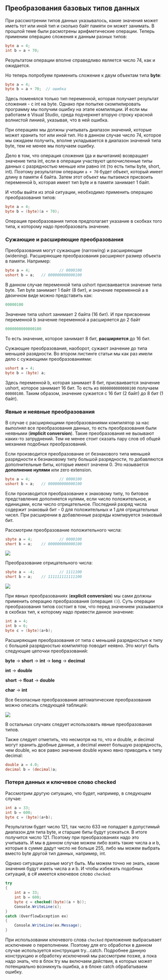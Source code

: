 ## Преобразования базовых типов данных

При рассмотрении типов данных указывалось, какие значения может иметь тот или иной тип и сколько байт памяти он может занимать. В прошлой теме 
были расмотрены арифметические операции. Теперь применим операцию сложения к данным разных типов:

```cs
byte a = 4;
int b = a + 70;
```

Результатом операции вполне справедливо является число 74, как и ожидается.

Но теперь попробуем применить сложение к двум объектам типа **byte**:

```cs
byte a = 4;
byte b = a + 70;  // ошибка
```

Здесь поменялся только тип переменной, которая получает результат сложения - с int на byte. Однако при попытке скомпилировать программу мы получим ошибку на этапе компиляции. 
И если мы работаем в Visual Studio, среда подчеркнет вторую строку красной волнистой линией, указывая, что в ней ошибка.

При операциях мы должны учитывать диапазон значений, которые может хранить тот или иной тип. Но в данном случае число 74, которое мы ожидаем получить, вполне укладывается 
в диапазон значений типа byte, тем не менее мы получаем ошибку.

Дело в том, что операция сложения (да и вычитания) возвращает значение типа int, если в операции участвуют целочисленные типы данных с разрядностью меньше 
или равно int (то есть типы byte, short, int). Поэтому результатом операции `a + 70` будет объект, который имеет длину в памяти 4 байта. 
Затем этот объект мы пытаемся присвоить переменной b, которая имеет тип byte и в памяти занимает 1 байт.

И чтобы выйти из этой ситуации, необходимо применить операцию преобразования типов:

```cs
byte a = 4;
byte b = (byte)(a + 70);
```

Операция преобразования типов предполагает указание в скобках того типа, к которому надо преобразовать значение.

### Сужающие и расширяющие преобразования

Преобразования могут сужающие (narrowing) и расширяющие (widening). Расширяющие преобразования расширяют размер объекта в памяти. Например:

```cs
byte a = 4;				// 0000100
ushort b = a;	// 000000000000100
```

В данном случае переменной типа ushort присваивается значение типа byte. Тип byte занимает 1 байт (8 бит), 
и значение переменной a в двоичном виде можно представить как:

```cs
00000100
```

Значение типа ushort занимает 2 байта (16 бит). И при присвоении переменной b значение переменной a расширяется до 2 байт

```cs
0000000000000100
```

То есть значение, которое занимает 8 бит, **расширяется** до 16 бит.

Сужающие преобразования, наоборот, сужают значение до типа меньшей разядности. Во втором листинге статьи мы как раз имели дело с сужающими преобразованиями:

```cs
ushort a = 4;
byte b = (byte) a;
```

Здесь переменной b, которая занимает 8 бит, присваивается значение ushort, которое занимает 16 бит. То есть из `0000000000000100` 
получаем `00000100`. Таким образом, значение сужается с 16 бит (2 байт) до 8 бит (1 байт).

### Явные и неявные преобразования

В случае с расширяющими преобразованиями компилятор за нас выполнял все преобразования данных, то есть преобразования были неявными 
(**implicit conversion**). Такие преобразования не вызывают каких-то затруднений. Тем не менее стоит сказать пару слов об общей механике подобных преобразований.

Если производится преобразование от безнакового типа меньшей разрядности к безнаковому типу большой разрядности, 
то добавляются дополнительные биты, которые имеют значени 0. Это называется **дополнение нулями** или zero extension.

```cs
byte a = 4;				// 0000100
ushort b = a;	// 000000000000100
```

Если производится преобразование к знаковому типу, то битовое представление дополняется нулями, если число положительное, 
и единицами, если число отрицательное. Последний разряд числа содержит знаковый бит - 0 для положительных и 1 для 
отрицательных чисел. При расширении в добавленные разряды компируется знаковый бит.

Рассмотрим преобразование положительного числа:

```cs
sbyte a = 4;			// 0000100
short b = a;	// 000000000000100
```

![](https://metanit.com/web/javascript/./pics/2.7.png)

Преобразование отрицательного числа:

```cs
sbyte a = -4;			// 1111100
short b = a;	// 111111111111100
```

![](https://metanit.com/web/javascript/./pics/2.8.png)

При явных преобразованиях (**explicit conversion**) мы сами должны применить операцию преобразования (операция `()`). 
Суть операции преобразования типов состоит в том, что перед значением указывается в скобках тип, к которому надо привести данное значение:

```cs
int a = 4;
int b = 6;
byte c = (byte)(a+b);
```

Расширяющие преобразования от типа с меньшей разрядностью к типу с большей разрядностью компилятор поводит неявно. Это могут быть следующие цепочки преобразований:

**byte** -> **short** -> **int** -> **long** -> **decimal**

**int** -> **double**

**short** -> **float** -> **double**

**char** -> **int**

Все безопасные преобразования автоматические преобразования можно описать следующей таблицей:

![](https://metanit.com/web/javascript/./pics/2.9.png)

В остальных случаях следует использовать явные преобразования типов.

Также следует отметить, что несмотря на то, что и double, и decimal могут хранить дробные данные, а decimal имеет большую разрядность, чем double, но все равно 
значение double нужно явно приводить к типу decimal:

```cs
double a = 4.0;
decimal b = (decimal)a;
```

### Потеря данных и ключевое слово checked

Рассмотрим другую ситуацию, что будет, например, в следующем случае:

```cs
int a = 33;
int b = 600;
byte c = (byte)(a+b);
```

Результатом будет число 121, так число 633 не попадает в допустимый диапазон для типа byte, и старшие биты будут усекаться. В итоге получится число 121. 
Поэтому при преобразованиях надо это учитывать. И мы в данном случае можем либо взять такие числа a и b, которые в сумме дадут число не больше 255, 
либо мы можем выбрать вместо byte другой тип данных, например, int.

Однако ситуации разные могут быть. Мы можем точно не знать, какие значения будут 
иметь числа a и b. И чтобы избежать подобных ситуаций, в c# имеется ключевое слово `checked`:

```cs
try
{
    int a = 33;
    int b = 600;
    byte c = checked((byte)(a + b));
    Console.WriteLine(c);
}
catch (OverflowException ex)
{
    Console.WriteLine(ex.Message);
}
```

При использовании ключевого слова `checked` приложение выбрасывает исключение о переполнении. Поэтому для его обработки 
в данном случае используется конструкция try...catch. Подробнее данную конструкцию и обработку исключений мы рассмотрим позже, а пока надо знать, что 
в блок try мы включаем действия, в которых может потенциально возникнуть ошибка, а в блоке catch обрабатываем ошибку.

